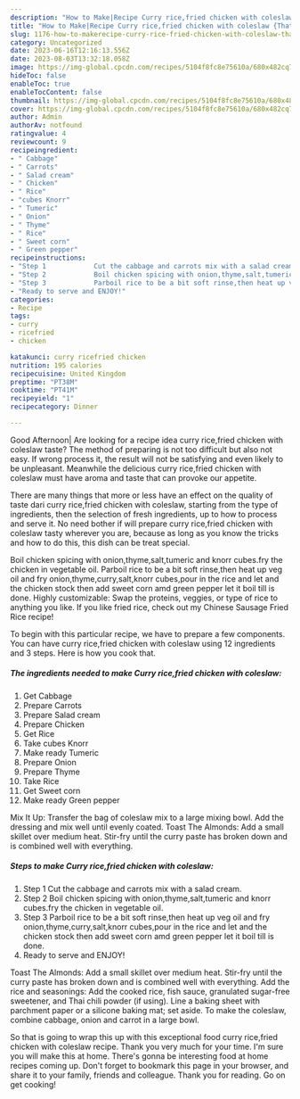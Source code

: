 ```yaml
---
description: "How to Make|Recipe Curry rice,fried chicken with coleslaw {That is Special"
title: "How to Make|Recipe Curry rice,fried chicken with coleslaw {That is Special"
slug: 1176-how-to-makerecipe-curry-rice-fried-chicken-with-coleslaw-that-is-special
category: Uncategorized
date: 2023-06-16T12:16:13.556Z
date: 2023-08-03T13:32:18.058Z
image: https://img-global.cpcdn.com/recipes/5104f8fc8e75610a/680x482cq70/curry-ricefried-chicken-with-coleslaw-recipe-main-photo.jpg
hideToc: false
enableToc: true
enableTocContent: false
thumbnail: https://img-global.cpcdn.com/recipes/5104f8fc8e75610a/680x482cq70/curry-ricefried-chicken-with-coleslaw-recipe-main-photo.jpg
cover: https://img-global.cpcdn.com/recipes/5104f8fc8e75610a/680x482cq70/curry-ricefried-chicken-with-coleslaw-recipe-main-photo.jpg
author: Admin
authorAv: notfound
ratingvalue: 4
reviewcount: 9
recipeingredient:
- " Cabbage"
- " Carrots"
- " Salad cream"
- " Chicken"
- " Rice"
- "cubes Knorr"
- " Tumeric"
- " Onion"
- " Thyme"
- " Rice"
- " Sweet corn"
- " Green pepper"
recipeinstructions:
- "Step 1            Cut the cabbage and carrots mix with a salad cream."
- "Step 2            Boil chicken spicing with onion,thyme,salt,tumeric and knorr cubes.fry the chicken in vegetable oil."
- "Step 3            Parboil rice to be a bit soft rinse,then heat up veg oil and fry onion,thyme,curry,salt,knorr cubes,pour in the rice and let and the chicken stock then add sweet corn amd green pepper let it boil till is done."
- "Ready to serve and ENJOY!"
categories:
- Recipe
tags:
- curry
- ricefried
- chicken

katakunci: curry ricefried chicken 
nutrition: 195 calories
recipecuisine: United Kingdom
preptime: "PT38M"
cooktime: "PT41M"
recipeyield: "1"
recipecategory: Dinner

---
```



Good Afternoon| Are looking for a recipe idea curry rice,fried chicken with coleslaw taste? The method of preparing is not too difficult but also not easy. If wrong process it, the result will not be satisfying and even likely to be unpleasant. Meanwhile the delicious curry rice,fried chicken with coleslaw must have aroma and taste that can provoke our appetite.






There are many things that more or less have an effect on the quality of taste dari curry rice,fried chicken with coleslaw, starting from the type of ingredients, then the selection of fresh ingredients, up to how to process and serve it. No need bother if will prepare curry rice,fried chicken with coleslaw tasty wherever you are, because as long as you know the tricks and how to do this, this dish can be treat  special.


Boil chicken spicing with onion,thyme,salt,tumeric and knorr cubes.fry the chicken in vegetable oil. Parboil rice to be a bit soft rinse,then heat up veg oil and fry onion,thyme,curry,salt,knorr cubes,pour in the rice and let and the chicken stock then add sweet corn amd green pepper let it boil till is done. Highly customizable: Swap the proteins, veggies, or type of rice to anything you like. If you like fried rice, check out my Chinese Sausage Fried Rice recipe!


To begin with this particular recipe, we have to prepare a few components. You can have curry rice,fried chicken with coleslaw using 12 ingredients and 3 steps. Here is how you cook that.

<!--inarticleads1-->

##### The ingredients needed to make Curry rice,fried chicken with coleslaw:

1. Get  Cabbage
1. Prepare  Carrots
1. Prepare  Salad cream
1. Prepare  Chicken
1. Get  Rice
1. Take cubes Knorr
1. Make ready  Tumeric
1. Prepare  Onion
1. Prepare  Thyme
1. Take  Rice
1. Get  Sweet corn
1. Make ready  Green pepper


Mix It Up: Transfer the bag of coleslaw mix to a large mixing bowl. Add the dressing and mix well until evenly coated. Toast The Almonds: Add a small skillet over medium heat. Stir-fry until the curry paste has broken down and is combined well with everything. 

<!--inarticleads2-->

##### Steps to make Curry rice,fried chicken with coleslaw:

1. Step 1            Cut the cabbage and carrots mix with a salad cream.
1. Step 2            Boil chicken spicing with onion,thyme,salt,tumeric and knorr cubes.fry the chicken in vegetable oil.
1. Step 3            Parboil rice to be a bit soft rinse,then heat up veg oil and fry onion,thyme,curry,salt,knorr cubes,pour in the rice and let and the chicken stock then add sweet corn amd green pepper let it boil till is done.
1. Ready to serve and ENJOY!

Toast The Almonds: Add a small skillet over medium heat. Stir-fry until the curry paste has broken down and is combined well with everything. Add the rice and seasonings: Add the cooked rice, fish sauce, granulated sugar-free sweetener, and Thai chili powder (if using). Line a baking sheet with parchment paper or a silicone baking mat; set aside. To make the coleslaw, combine cabbage, onion and carrot in a large bowl. 

So that is going to wrap this up with this exceptional food curry rice,fried chicken with coleslaw recipe. Thank you very much for your time. I'm sure you will make this at home. There's gonna be interesting food at home recipes coming up. Don't forget to bookmark this page in your browser, and share it to your family, friends and colleague. Thank you for reading. Go on get cooking!
